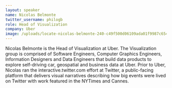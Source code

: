 ```yaml
---
layout: speaker
name: Nicolas Belmonte
twitter_username: philogb
role: Head of Visualization
company: Uber
image: /uploads/locate-nicolas-belmonte-240-c49f500d06109ada01f9987c654815d8.jpg
---
```


Nicolas Belmonte is the Head of Visualization at Uber. The Visualization group is comprised of Software Engineers, Computer Graphics Engineers, Information Designers and Data Engineers that build data products to explore self-driving car, geospatial and business data at Uber. Prior to Uber, Nicolas ran the interactive.twitter.com effort at Twitter, a public-facing platform that delivers visual narratives describing how big events were lived on Twitter with work featured in the NYTimes and Cannes.